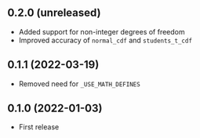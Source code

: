 ## 0.2.0 (unreleased)

- Added support for non-integer degrees of freedom
- Improved accuracy of `normal_cdf` and `students_t_cdf`

## 0.1.1 (2022-03-19)

- Removed need for `_USE_MATH_DEFINES`

## 0.1.0 (2022-01-03)

- First release
